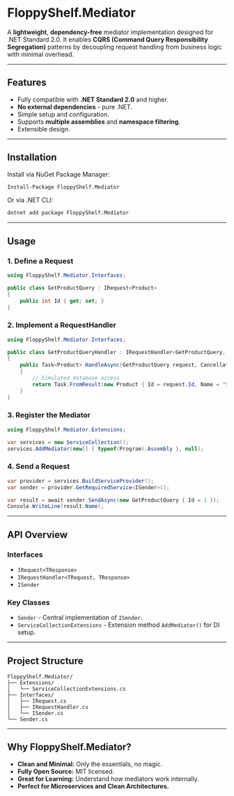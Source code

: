 # FloppyShelf.Mediator
A **lightweight**, **dependency-free** mediator implementation designed for .NET Standard 2.0. It enables **CQRS (Command Query Responsibility Segregation)** patterns by decoupling request handling from business logic with minimal overhead.

---

## Features

- Fully compatible with **.NET Standard 2.0** and higher.
- **No external dependencies** - pure .NET.
- Simple setup and configuration.
- Supports **multiple assemblies** and **namespace filtering**.
- Extensible design.

---

## Installation

Install via NuGet Package Manager:

```bash
Install-Package FloppyShelf.Mediator
```

Or via .NET CLI:

```bash
dotnet add package FloppyShelf.Mediator
```

---

## Usage

### 1. Define a Request

```csharp
using FloppyShelf.Mediator.Interfaces;

public class GetProductQuery : IRequest<Product>
{
    public int Id { get; set; }
}
```

### 2. Implement a RequestHandler

```csharp
using FloppyShelf.Mediator.Interfaces;

public class GetProductQueryHandler : IRequestHandler<GetProductQuery, Product>
{
    public Task<Product> HandleAsync(GetProductQuery request, CancellationToken cancellationToken)
    {
        // Simulated database access
        return Task.FromResult(new Product { Id = request.Id, Name = "Sample Product" });
    }
}
```

### 3. Register the Mediator

```csharp
using FloppyShelf.Mediator.Extensions;

var services = new ServiceCollection();
services.AddMediator(new[] { typeof(Program).Assembly }, null);
```

### 4. Send a Request

```csharp
var provider = services.BuildServiceProvider();
var sender = provider.GetRequiredService<ISender>();

var result = await sender.SendAsync(new GetProductQuery { Id = 1 });
Console.WriteLine(result.Name);
```

---

## API Overview

### Interfaces

- `IRequest<TResponse>`
- `IRequestHandler<TRequest, TResponse>`
- `ISender`

### Key Classes

- `Sender` - Central implementation of `ISender`.
- `ServiceCollectionExtensions` - Extension method `AddMediator()` for DI setup.

---

## Project Structure

```
FloppyShelf.Mediator/
├── Extensions/
│   └── ServiceCollectionExtensions.cs
├── Interfaces/
│   ├── IRequest.cs
│   ├── IRequestHandler.cs
│   └── ISender.cs
└── Sender.cs
```

---

## Why FloppyShelf.Mediator?

- **Clean and Minimal:** Only the essentials, no magic.
- **Fully Open Source:** MIT licensed.
- **Great for Learning:** Understand how mediators work internally.
- **Perfect for Microservices and Clean Architectures.**